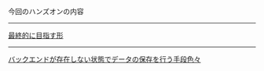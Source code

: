 今回のハンズオンの内容


---

[最終的に目指す形](./app-complete/express)


---


[バックエンドが存在しない状態でデータの保存を行う手段色々](./pseudo-DB/)